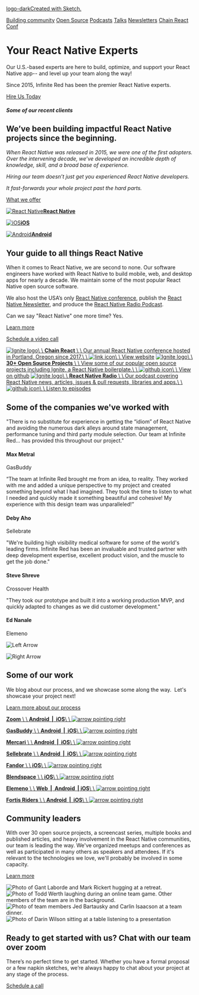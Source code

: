 [logo-darkCreated with Sketch.](https://infinite.red/)

[Building community](https://infinite.red/community/building-community) [Open Source](https://infinite.red/community/open-source) [Podcasts](https://infinite.red/community/podcasts) [Talks](https://infinite.red/community/talks) [Newsletters](https://infinite.red/community/newsletters) [Chain React Conf](https://chainreactconf.com/)

# Your React Native Experts

Our U.S.-based experts are here to build, optimize, and support your React Native app-- and level up your team along the way!

Since 2015, Infinite Red has been the premier React Native experts.

[Hire Us Today](https://infinite.red/contact)

##### Some of our recent clients

## We’ve been building   impactful React Native projects since the beginning.

_When React Native was released in 2015, we were one of the first adopters. Over the intervening decade, we’ve developed an incredible depth of knowledge, skill, and a broad base of experience._

_Hiring our team doesn’t just get you experienced React Native developers._

_It fast-forwards your whole project past the hard parts._

[What we offer](https://infinite.red/capabilities)

[![React Native](https://cdn.prod.website-files.com/5e696c156810060ef59d768e/5e700a6fbfeebf79fe21790f_s-react-native.svg)**React Native**](https://infinite.red/#)

[![iOS](https://cdn.prod.website-files.com/5e696c156810060ef59d768e/5e700a0f067b43914cd50ff6_s-ios.svg)**iOS**](https://infinite.red/#)

[![Android](https://cdn.prod.website-files.com/5e696c156810060ef59d768e/5e700a1c6ec5c332aff7069b_s-android.svg)**Android**](https://infinite.red/#)

## Your guide to all things  React Native

When it comes to React Native, we are second to none. Our software engineers have worked with React Native to build mobile, web, and desktop apps for nearly a decade. We maintain some of the most popular React Native open source software.

We also host the USA’s only [React Native conference](https://chainreactconf.com/), publish the [React Native Newsletter](https://reactnative.cc/), and produce the [React Native Radio Podcast](https://reactnativeradio.com/).

Can we say "React Native" one more time? Yes.

[Learn more](https://infinite.red/technologies/react-native)

[Schedule a video call](https://infinite.red/contact)

[![Ignite logo ](https://cdn.prod.website-files.com/5e67db0c1e7a468249544a75/62d5a93b274dcd94460993d3_crMark.svg)\\
\\
**Chain React** \\
\\
Our annual React Native conference hosted in Portland, Oregon since 2017.\\
\\
![link icon](https://cdn.prod.website-files.com/5e67db0c1e7a468249544a75/5ec8298fe3e7af78adb19fa2_i-link-red.svg)\\
\\
View website](https://chainreactconf.com/) [![Ignite logo ](https://cdn.prod.website-files.com/5e67db0c1e7a468249544a75/62ba3fca30abbf44731d1b5c_ignite.svg)\\
\\
**30+ Open Source Projects** \\
\\
View some of our popular open source projects including Ignite, a React Native boilerplate.\\
\\
![github icon](https://cdn.prod.website-files.com/5e67db0c1e7a468249544a75/5e753769351b76cf7cf58492_icon-github.svg)\\
\\
View on github](https://github.com/infinitered/ignite) [![Ignite logo ](https://cdn.prod.website-files.com/5e67db0c1e7a468249544a75/5f7b68f7a8d5f294a61371ca_rnr-mark-red.svg)\\
\\
**React Native Radio** \\
\\
Our podcast covering React Native news, articles, issues & pull requests, libraries and apps.\\
\\
![github icon](https://cdn.prod.website-files.com/5e67db0c1e7a468249544a75/5ec8298fe3e7af78adb19fa2_i-link-red.svg)\\
\\
Listen to episodes](https://reactnativenewsletter.com/)

## Some of the companies we've worked with

"There is no substitute for experience in getting the “idiom” of React Native and avoiding the numerous dark alleys around state management, performance tuning and third party module selection. Our team at Infinite Red... has provided this throughout our project."

#### Max Metral

GasBuddy

“The team at Infinite Red brought me from an idea, to reality. They worked with me and added a unique perspective to my project and created something beyond what I had imagined. They took the time to listen to what I needed and quickly made it something beautiful and cohesive! My experience with this design team was unparalleled!”

#### Deby Aho

Sellebrate

"We're building high visibility medical software for some of the world's leading firms. Infinite Red has been an invaluable and trusted partner with deep development expertise, excellent product vision, and the muscle to get the job done."

#### Steve Shreve

Crossover Health

"They took our prototype and built it into a working production MVP, and quickly adapted to changes as we did customer development."

#### Ed Nanale

Elemeno

![Left Arrow](https://cdn.prod.website-files.com/5e67db0c1e7a468249544a75/5e6adcce03eb1a028fffb55b_circle-arrow-left.svg)

![Right Arrow](https://cdn.prod.website-files.com/5e67db0c1e7a468249544a75/5e6adcce03eb1a6378ffb55c_circle-arrow-right.svg)

## Some of our work

We blog about our process, and we showcase some along the way.  Let's showcase your project next!

[Learn more about our process](https://shift.infinite.red/behind-the-scenes-with-infinite-red-452a0df603ef)

[**Zoom** \\
\\
**Android  \|  iOS**\\
\\
![arrow pointing right](https://cdn.prod.website-files.com/5e67db0c1e7a468249544a75/5e6fe919bfeebf469720b8e3_arrow-r.svg)](https://infinite.red/work/zoom)

[**GasBuddy** \\
\\
**Android  \|  iOS**\\
\\
![arrow pointing right](https://cdn.prod.website-files.com/5e67db0c1e7a468249544a75/5e6fe919bfeebf469720b8e3_arrow-r.svg)](https://infinite.red/work/gasbuddy)

[**Mercari** \\
\\
**Android  \|  iOS**\\
\\
![arrow pointing right](https://cdn.prod.website-files.com/5e67db0c1e7a468249544a75/5e6fe919bfeebf469720b8e3_arrow-r.svg)](https://infinite.red/work/mercari)

[**Sellebrate** \\
\\
**Android  \|  iOS**\\
\\
![arrow pointing right](https://cdn.prod.website-files.com/5e67db0c1e7a468249544a75/5e6fe919bfeebf469720b8e3_arrow-r.svg)](https://infinite.red/work/sellebrate)

[**Fandor** \\
\\
**iOS**\\
\\
![arrow pointing right](https://cdn.prod.website-files.com/5e67db0c1e7a468249544a75/5e6fe919bfeebf469720b8e3_arrow-r.svg)](https://infinite.red/work/fandor)

[**Blendspace** \\
\\
**iOS**\\
\\
![arrow pointing right](https://cdn.prod.website-files.com/5e67db0c1e7a468249544a75/5e6fe919bfeebf469720b8e3_arrow-r.svg)](https://infinite.red/work/blendspace)

[**Elemeno** \\
\\
**Web  \|  Android  \| iOS**\\
\\
![arrow pointing right](https://cdn.prod.website-files.com/5e67db0c1e7a468249544a75/5e6fe919bfeebf469720b8e3_arrow-r.svg)](https://infinite.red/work/elemeno)

[**Fortis Riders** \\
\\
**Android  \|  iOS**\\
\\
![arrow pointing right](https://cdn.prod.website-files.com/5e67db0c1e7a468249544a75/5e6fe919bfeebf469720b8e3_arrow-r.svg)](https://infinite.red/work/fortis-riders)

## Community leaders

With over 30 open source projects, a screencast series, multiple books and published articles, and heavy involvement in the React Native communities, our team is leading the way. We've organized meetups and conferences as well as participated in many others as speakers and attendees. If it's relevant to the technologies we love, we'll probably be involved in some capacity.

[Learn more](https://infinite.red/community/building-community)

![Photo of Gant Laborde and Mark Rickert hugging at a retreat.](https://cdn.prod.website-files.com/5e67db0c1e7a468249544a75/62b24b1c6142faefea33129d_gallery1.jpg)![Photo of Todd Werth laughing during an online team game. Other members of the team are in the background.](https://cdn.prod.website-files.com/5e67db0c1e7a468249544a75/62b24b1c61412c535c84c3ce_gallery3.jpg)![Photo of team members Jed Bartausky and Carlin Isaacson at a team dinner.](https://cdn.prod.website-files.com/5e67db0c1e7a468249544a75/62b24b1c07c14e85165e2349_gallery2.jpg)![Photo of Darin Wilson sitting at a table listening to a presentation](https://cdn.prod.website-files.com/5e67db0c1e7a468249544a75/62b24b1b809b2c0025532a9a_gallery7.jpg)

## Ready to get started with us? Chat with our team over zoom

There’s no perfect time to get started. Whether you have a formal proposal or a few napkin sketches, we’re always happy to chat about your project at any stage of the process.

[Schedule a call](https://infinite.red/contact?source=bottom-cta)